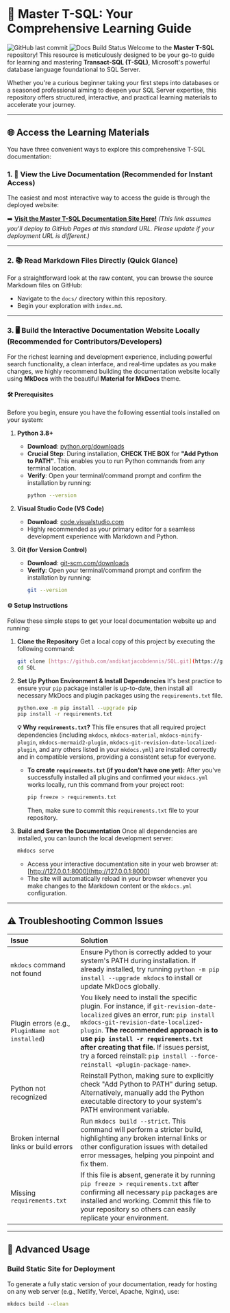 # 🚀 Master T-SQL: Your Comprehensive Learning Guide

![GitHub last commit](https://img.shields.io/github/last-commit/andikatjacobdennis/SQL?style=flat-square&color=blue)
![Docs Build Status](https://img.shields.io/badge/docs-deployed-brightgreen?style=flat-square) Welcome to the **Master T-SQL** repository! This resource is meticulously designed to be your go-to guide for learning and mastering **Transact-SQL (T-SQL)**, Microsoft's powerful database language foundational to SQL Server.

Whether you're a curious beginner taking your first steps into databases or a seasoned professional aiming to deepen your SQL Server expertise, this repository offers structured, interactive, and practical learning materials to accelerate your journey.

---

## 🌐 Access the Learning Materials

You have three convenient ways to explore this comprehensive T-SQL documentation:

### 1. 🚀 View the Live Documentation (Recommended for Instant Access)

The easiest and most interactive way to access the guide is through the deployed website:

➡️ **[Visit the Master T-SQL Documentation Site Here!](https://andikatjacobdennis.github.io/SQL/)**
*(This link assumes you'll deploy to GitHub Pages at this standard URL. Please update if your deployment URL is different.)*

---

### 2. 📚 Read Markdown Files Directly (Quick Glance)

For a straightforward look at the raw content, you can browse the source Markdown files on GitHub:

* Navigate to the `docs/` directory within this repository.
* Begin your exploration with `index.md`.

---

### 3. 🖥️ Build the Interactive Documentation Website Locally (Recommended for Contributors/Developers)

For the richest learning and development experience, including powerful search functionality, a clean interface, and real-time updates as you make changes, we highly recommend building the documentation website locally using **MkDocs** with the beautiful **Material for MkDocs** theme.

#### **🛠️ Prerequisites**

Before you begin, ensure you have the following essential tools installed on your system:

1.  **Python 3.8+**
    * **Download**: [python.org/downloads](https://www.python.org/downloads/)
    * **Crucial Step**: During installation, **CHECK THE BOX** for **"Add Python to PATH"**. This enables you to run Python commands from any terminal location.
    * **Verify**: Open your terminal/command prompt and confirm the installation by running:
        ```bash
        python --version
        ```

2.  **Visual Studio Code (VS Code)**
    * **Download**: [code.visualstudio.com](https://code.visualstudio.com/)
    * Highly recommended as your primary editor for a seamless development experience with Markdown and Python.

3.  **Git (for Version Control)**
    * **Download**: [git-scm.com/downloads](https://git-scm.com/downloads)
    * **Verify**: Open your terminal/command prompt and confirm the installation by running:
        ```bash
        git --version
        ```

#### **⚙️ Setup Instructions**

Follow these simple steps to get your local documentation website up and running:

1.  **Clone the Repository**
    Get a local copy of this project by executing the following command:
    ```bash
    git clone [https://github.com/andikatjacobdennis/SQL.git](https://github.com/andikatjacobdennis/SQL.git)
    cd SQL
    ```

2.  **Set Up Python Environment & Install Dependencies**
    It's best practice to ensure your `pip` package installer is up-to-date, then install all necessary MkDocs and plugin packages using the `requirements.txt` file.
    ```bash
    python.exe -m pip install --upgrade pip
    pip install -r requirements.txt
    ```
    **💡 Why `requirements.txt`?** This file ensures that all required project dependencies (including `mkdocs`, `mkdocs-material`, `mkdocs-minify-plugin`, `mkdocs-mermaid2-plugin`, `mkdocs-git-revision-date-localized-plugin`, and any others listed in your `mkdocs.yml`) are installed correctly and in compatible versions, providing a consistent setup for everyone.

    * **To create `requirements.txt` (if you don't have one yet):**
        After you've successfully installed all plugins and confirmed your `mkdocs.yml` works locally, run this command from your project root:
        ```bash
        pip freeze > requirements.txt
        ```
        Then, make sure to commit this `requirements.txt` file to your repository.

3.  **Build and Serve the Documentation**
    Once all dependencies are installed, you can launch the local development server:
    ```bash
    mkdocs serve
    ```
    * Access your interactive documentation site in your web browser at: [http://127.0.0.1:8000](http://127.0.0.1:8000)
    * The site will automatically reload in your browser whenever you make changes to the Markdown content or the `mkdocs.yml` configuration.

---

## ⚠️ Troubleshooting Common Issues

| Issue                                    | Solution                                                                                                                                                                                                                                                                                                                                                                                          |
| :--------------------------------------- | :------------------------------------------------------------------------------------------------------------------------------------------------------------------------------------------------------------------------------------------------------------------------------------------------------------------------------------------------------------------------------------------------ |
| `mkdocs` command not found               | Ensure Python is correctly added to your system's PATH during installation. If already installed, try running `python -m pip install --upgrade mkdocs` to install or update MkDocs globally.                                                                                                                                                                                                    |
| Plugin errors (e.g., `PluginName not installed`) | You likely need to install the specific plugin. For instance, if `git-revision-date-localized` gives an error, run: `pip install mkdocs-git-revision-date-localized-plugin`. **The recommended approach is to use `pip install -r requirements.txt` after creating that file.** If issues persist, try a forced reinstall: `pip install --force-reinstall <plugin-package-name>`. |
| Python not recognized                    | Reinstall Python, making sure to explicitly check "Add Python to PATH" during setup. Alternatively, manually add the Python executable directory to your system's PATH environment variable.                                                                                                                                                                                                        |
| Broken internal links or build errors    | Run `mkdocs build --strict`. This command will perform a stricter build, highlighting any broken internal links or other configuration issues with detailed error messages, helping you pinpoint and fix them.                                                                                                                                                                                 |
| Missing `requirements.txt`               | If this file is absent, generate it by running `pip freeze > requirements.txt` after confirming all necessary `pip` packages are installed and working. Commit this file to your repository so others can easily replicate your environment.                                                                                                                                                       |

---

## 🚀 Advanced Usage

### Build Static Site for Deployment

To generate a fully static version of your documentation, ready for hosting on any web server (e.g., Netlify, Vercel, Apache, Nginx), use:

```bash
mkdocs build --clean
